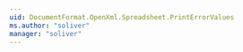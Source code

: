 ```yaml
---
uid: DocumentFormat.OpenXml.Spreadsheet.PrintErrorValues
ms.author: "soliver"
manager: "soliver"
---
```

